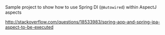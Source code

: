 Sample project to show how to use Spring DI (```@Autowired```) within AspectJ aspects

http://stackoverflow.com/questions/18533983/spring-aop-and-spring-jpa-aspect-to-be-executed

